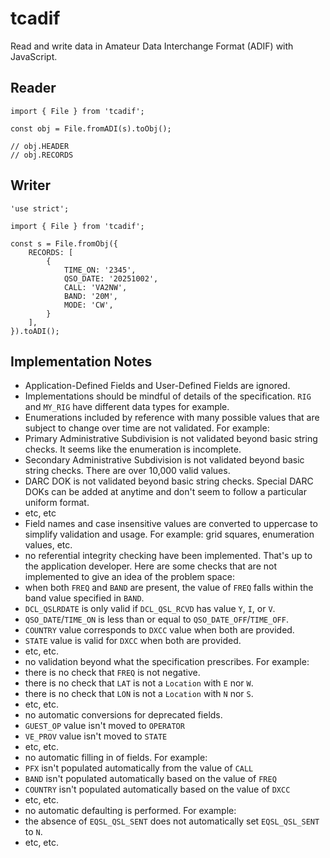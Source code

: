 # tcadif

Read and write data in Amateur Data Interchange Format (ADIF) with JavaScript.

## Reader

```
import { File } from 'tcadif';

const obj = File.fromADI(s).toObj();

// obj.HEADER
// obj.RECORDS
```

## Writer

```
'use strict';

import { File } from 'tcadif';

const s = File.fromObj({
    RECORDS: [
        {
            TIME_ON: '2345',
            QSO_DATE: '20251002',
            CALL: 'VA2NW',
            BAND: '20M',
            MODE: 'CW',
        }
    ],
}).toADI();
```

## Implementation Notes

- Application-Defined Fields and User-Defined Fields are ignored.
- Implementations should be mindful of details of the specification. `RIG` and `MY_RIG` have different data types for example.
- Enumerations included by reference with many possible values that are subject to change over time are not validated. For example:
 - Primary Administrative Subdivision is not validated beyond basic string checks. It seems like the enumeration is incomplete.
 - Secondary Administrative Subdivision is not validated beyond basic string checks. There are over 10,000 valid values.
 - DARC DOK is not validated beyond basic string checks. Special DARC DOKs can be added at anytime and don't seem to follow a particular uniform format.
 - etc, etc
- Field names and case insensitive values are converted to uppercase to simplify validation and usage. For example: grid squares, enumeration values, etc.
- no referential integrity checking have been implemented. That's up to the application developer. Here are some checks that are not implemented to give an idea of the problem space:
 - when both `FREQ` and `BAND` are present, the value of `FREQ` falls within the band value specified in `BAND`.
 - `DCL_QSLRDATE` is only valid if `DCL_QSL_RCVD` has value `Y`, `I`, or `V`.
 - `QSO_DATE`/`TIME_ON` is less than or equal to `QSO_DATE_OFF`/`TIME_OFF`.
 - `COUNTRY` value corresponds to `DXCC` value when both are provided.
 - `STATE` value is valid for `DXCC` when both are provided.
 - etc, etc.
- no validation beyond what the specification prescribes. For example:
 - there is no check that `FREQ` is not negative.
 - there is no check that `LAT` is not a `Location` with `E` nor `W`.
 - there is no check that `LON` is not a `Location` with `N` nor `S`.
 - etc, etc. 
- no automatic conversions for deprecated fields.
 - `GUEST_OP` value isn't moved to `OPERATOR`
 - `VE_PROV` value isn't moved to `STATE`
 - etc, etc.
- no automatic filling in of fields. For example:
 - `PFX` isn't populated automatically from the value of `CALL`
 - `BAND` isn't populated automatically based on the value of `FREQ`
 - `COUNTRY` isn't populated automatically based on the value of `DXCC`
 - etc, etc.
- no automatic defaulting is performed. For example:
 - the absence of `EQSL_QSL_SENT` does not automatically set `EQSL_QSL_SENT` to `N`.
 - etc, etc.
